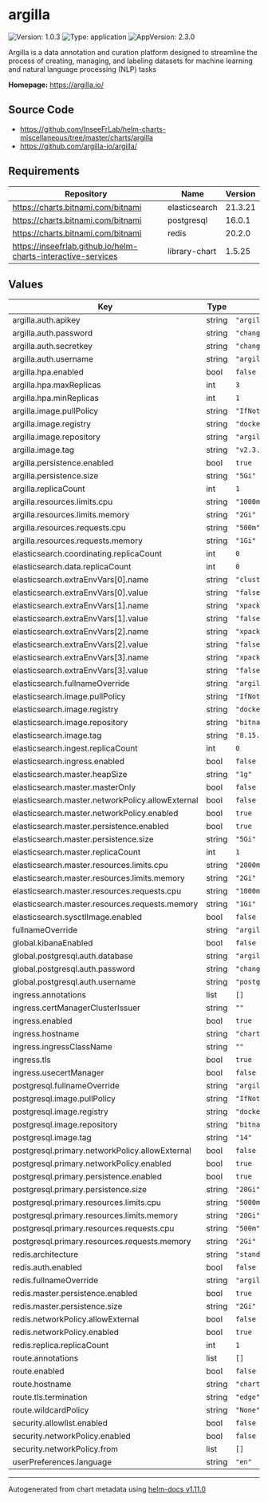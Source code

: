 # argilla

![Version: 1.0.3](https://img.shields.io/badge/Version-1.0.3-informational?style=flat-square) ![Type: application](https://img.shields.io/badge/Type-application-informational?style=flat-square) ![AppVersion: 2.3.0](https://img.shields.io/badge/AppVersion-2.3.0-informational?style=flat-square)

Argilla is a data annotation and curation platform designed to streamline the process of creating, managing, and labeling datasets for machine learning and natural language processing (NLP) tasks

**Homepage:** <https://argilla.io/>

## Source Code

* <https://github.com/InseeFrLab/helm-charts-miscellaneous/tree/master/charts/argilla>
* <https://github.com/argilla-io/argilla/>

## Requirements

| Repository | Name | Version |
|------------|------|---------|
| https://charts.bitnami.com/bitnami | elasticsearch | 21.3.21 |
| https://charts.bitnami.com/bitnami | postgresql | 16.0.1 |
| https://charts.bitnami.com/bitnami | redis | 20.2.0 |
| https://inseefrlab.github.io/helm-charts-interactive-services | library-chart | 1.5.25 |

## Values

| Key | Type | Default | Description |
|-----|------|---------|-------------|
| argilla.auth.apikey | string | `"argilla.apikey"` |  |
| argilla.auth.password | string | `"changeme"` |  |
| argilla.auth.secretkey | string | `"changeme"` |  |
| argilla.auth.username | string | `"argilla"` |  |
| argilla.hpa.enabled | bool | `false` |  |
| argilla.hpa.maxReplicas | int | `3` |  |
| argilla.hpa.minReplicas | int | `1` |  |
| argilla.image.pullPolicy | string | `"IfNotPresent"` |  |
| argilla.image.registry | string | `"docker.io"` |  |
| argilla.image.repository | string | `"argilla/argilla-server"` |  |
| argilla.image.tag | string | `"v2.3.0"` |  |
| argilla.persistence.enabled | bool | `true` |  |
| argilla.persistence.size | string | `"5Gi"` |  |
| argilla.replicaCount | int | `1` |  |
| argilla.resources.limits.cpu | string | `"1000m"` |  |
| argilla.resources.limits.memory | string | `"2Gi"` |  |
| argilla.resources.requests.cpu | string | `"500m"` |  |
| argilla.resources.requests.memory | string | `"1Gi"` |  |
| elasticsearch.coordinating.replicaCount | int | `0` |  |
| elasticsearch.data.replicaCount | int | `0` |  |
| elasticsearch.extraEnvVars[0].name | string | `"cluster.routing.allocation.disk.threshold_enabled"` |  |
| elasticsearch.extraEnvVars[0].value | string | `"false"` |  |
| elasticsearch.extraEnvVars[1].name | string | `"xpack.security.enabled"` |  |
| elasticsearch.extraEnvVars[1].value | string | `"false"` |  |
| elasticsearch.extraEnvVars[2].name | string | `"xpack.security.transport.ssl.enabled"` |  |
| elasticsearch.extraEnvVars[2].value | string | `"false"` |  |
| elasticsearch.extraEnvVars[3].name | string | `"xpack.security.http.ssl.enabled"` |  |
| elasticsearch.extraEnvVars[3].value | string | `"false"` |  |
| elasticsearch.fullnameOverride | string | `"argilla-elasticsearch"` |  |
| elasticsearch.image.pullPolicy | string | `"IfNotPresent"` |  |
| elasticsearch.image.registry | string | `"docker.io"` |  |
| elasticsearch.image.repository | string | `"bitnami/elasticsearch"` |  |
| elasticsearch.image.tag | string | `"8.15.2-debian-12-r4"` |  |
| elasticsearch.ingest.replicaCount | int | `0` |  |
| elasticsearch.ingress.enabled | bool | `false` |  |
| elasticsearch.master.heapSize | string | `"1g"` |  |
| elasticsearch.master.masterOnly | bool | `false` |  |
| elasticsearch.master.networkPolicy.allowExternal | bool | `false` |  |
| elasticsearch.master.networkPolicy.enabled | bool | `true` |  |
| elasticsearch.master.persistence.enabled | bool | `true` |  |
| elasticsearch.master.persistence.size | string | `"5Gi"` |  |
| elasticsearch.master.replicaCount | int | `1` |  |
| elasticsearch.master.resources.limits.cpu | string | `"2000m"` |  |
| elasticsearch.master.resources.limits.memory | string | `"2Gi"` |  |
| elasticsearch.master.resources.requests.cpu | string | `"1000m"` |  |
| elasticsearch.master.resources.requests.memory | string | `"1Gi"` |  |
| elasticsearch.sysctlImage.enabled | bool | `false` |  |
| fullnameOverride | string | `"argilla"` |  |
| global.kibanaEnabled | bool | `false` |  |
| global.postgresql.auth.database | string | `"argilla"` |  |
| global.postgresql.auth.password | string | `"changeme"` |  |
| global.postgresql.auth.username | string | `"postgres"` |  |
| ingress.annotations | list | `[]` |  |
| ingress.certManagerClusterIssuer | string | `""` |  |
| ingress.enabled | bool | `true` |  |
| ingress.hostname | string | `"chart-example.local"` |  |
| ingress.ingressClassName | string | `""` |  |
| ingress.tls | bool | `true` |  |
| ingress.usecertManager | bool | `false` |  |
| postgresql.fullnameOverride | string | `"argilla-postgresql"` |  |
| postgresql.image.pullPolicy | string | `"IfNotPresent"` |  |
| postgresql.image.registry | string | `"docker.io"` |  |
| postgresql.image.repository | string | `"bitnami/postgresql"` |  |
| postgresql.image.tag | string | `"14"` |  |
| postgresql.primary.networkPolicy.allowExternal | bool | `false` |  |
| postgresql.primary.networkPolicy.enabled | bool | `true` |  |
| postgresql.primary.persistence.enabled | bool | `true` |  |
| postgresql.primary.persistence.size | string | `"20Gi"` |  |
| postgresql.primary.resources.limits.cpu | string | `"5000m"` |  |
| postgresql.primary.resources.limits.memory | string | `"20Gi"` |  |
| postgresql.primary.resources.requests.cpu | string | `"500m"` |  |
| postgresql.primary.resources.requests.memory | string | `"2Gi"` |  |
| redis.architecture | string | `"standalone"` |  |
| redis.auth.enabled | bool | `false` |  |
| redis.fullnameOverride | string | `"argilla-redis"` |  |
| redis.master.persistence.enabled | bool | `true` |  |
| redis.master.persistence.size | string | `"2Gi"` |  |
| redis.networkPolicy.allowExternal | bool | `false` |  |
| redis.networkPolicy.enabled | bool | `true` |  |
| redis.replica.replicaCount | int | `1` |  |
| route.annotations | list | `[]` |  |
| route.enabled | bool | `false` |  |
| route.hostname | string | `"chart-example.local"` |  |
| route.tls.termination | string | `"edge"` |  |
| route.wildcardPolicy | string | `"None"` |  |
| security.allowlist.enabled | bool | `false` |  |
| security.networkPolicy.enabled | bool | `false` |  |
| security.networkPolicy.from | list | `[]` |  |
| userPreferences.language | string | `"en"` |  |

----------------------------------------------
Autogenerated from chart metadata using [helm-docs v1.11.0](https://github.com/norwoodj/helm-docs/releases/v1.11.0)
